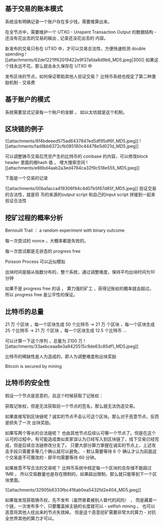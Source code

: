 ## 基于交易的账本模式

系统没有明确记录一个账户存在多少钱，需要推算出来。

在全节点中，需要维护一个 UTXO - Unspent Transaction Output 的数据结构 - 还没有花出去的交易的输出 , 记录还没花出去的 内容。

新发布的交易只有在 UTXO 中，才可以交易合法性，方便快速检测 double spending 
![[attachments/62de1221ff62019422e9f37afda8d9b6_MD5.jpeg|300]]
如果这个钱永远不花，那么就会永久保存在 UTXO 中

发布区块的节点，如何保证帮助其他人验证交易？ 比特币系统也规定了第二种激励机制 - 交易费

## 基于账户的模式

系统需要显式记录每一个账户的金额  ， 如以太坊就是这个机制。

## 区块链的例子
![[attachments/6f4bdeeed575ad6437847ed5df95df6f_MD5.jpeg]]
![[attachments/fad9bb6372cfb085180c44478e5d021d_MD5.jpeg]]

可以调整铸币交易后凭空产生的比特币的 coinbase 的内容，可以修改block header 里面的根hash 值 ， 增大搜索空间
![[attachments/e86bd4aab2a3ed4784ca32f9c518e555_MD5.jpeg]]

下面是一个交易的记录

![[attachments/00ba1acca419306f94c4d07b5f67d85f_MD5.jpeg]]
验证交易的合法性，就是将 币的来源的output script 和自己的input script 拼接到一起来验证合法性

## 挖矿过程的概率分析

Bernoulli Trail ： a random experiment with binary outcome 

每一次尝试的 nonce ，大概率都是失败的。

每一次尝试都是无状态的  progress free 

Poisson Process 可以近似模拟

出块时间是服从指数分布的，整个系统，通过调整难度，保持平均出块时间为10分钟


如果不是 progress free 的话 ， 算力强的矿工 ，获得记账权的概率就会超过。
所以 progress free 是公平性的保证。


## 比特币的总量

21 万 个区块 ，每一个区块生成 50 个比特币
-> 21 万 个区块 ，每一个区块生成 25 个比特币
	-> 21 万 个区块 ，每一个区块生成 12.5 个比特币
...

可以计算一下这个序列 ，总量为 2100 万
![[attachments/33aebceaa8e3a9425515c9de63c85df1_MD5.jpeg]]

比特币的稀缺性是人为造成的，即人为调整难度和出块奖励

Bitcoin is secured by mining 


## 比特币的安全性

假设一个节点是恶意的，且这个时候获取了记账权：

获取记账权，但是无法获取前一个节点的签名，那么就无法伪造交易。

如果直接写到区块链呢？诚实的节点不会认可这个区块。那么对于恶意节点，反而是损失了一次 出块奖励。

如果写两个等长的合法链呢？ 也由其他节点后续认可哪一个节点了。但是在这个认可的过程中，有可能造成类似卖家误认为已经写入到区块链了，线下交易已经完成，但是后续合法链修改分支了。
只要大部分算力掌握在诚实的节点上，上述攻击手段只需要多等几个确认就可以避免。 - 默认需要等待 6 个 确认才认为前面这个交易是不可篡改的 - 即平均需要等待 60 分钟。

如果故意不写合法的交易呢？ 
比特币系统中规定每一个区块的总存储不能超过1MB ， 所以交易数量也是存在限制的，如果超出限制，那么就只能等到下一个区块里面。

![[attachments/32905b6333fbc416ab0ea5432fd2e404_MD5.jpeg]]

如果我发现获取铸币权，先不发布（虽然冒着被别人替代的风险） ， 而是藏着一个链，一次发布多个，只要覆盖掉主链的长度就可以 - selfish mining 。
也可以恶意将其他人挖出来的节点失效掉。
但是这个恶意挖矿需要非常大的算力 - 对抗全世界其他的算力才可以。




